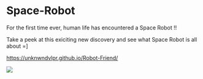 # Space-Robot

For the first time ever, human life has encountered a Space Robot !!

Take a peek at this exiciting new discovery and see what Space Robot is all about =]

https://unknwndvlpr.github.io/Robot-Friend/

![](images/Display.png)
